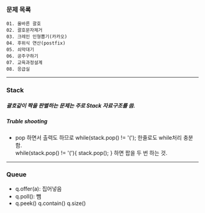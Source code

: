 ### 문제 목록
    01. 올바른 괄호
    02. 괄호문자제거
    03. 크레인 인형뽑기(카카오)
    04. 후위식 연산(postfix)
    05. 쇠막대기
    06. 공주구하기
    07. 교육과정설계
    08. 응급실

***

### Stack   
##### 괄호같이 짝을 판별하는 문제는 주로 Stack 자료구조를 씀.   
##### Truble shooting   
* pop 하면서 출력도 하므로 while(stack.pop() != '('); 한줄로도 while처리 충분함.   
while(stack.pop() != '('){ stack.pop(); } 하면 팝을 두 번 하는 것.

***

### Queue
* q.offer(a): 집어넣음
* q.poll(): 뺌
* q.peek() q.contain() q.size()